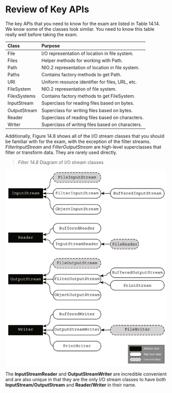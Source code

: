 # Review of Key APIs
The key APIs that you need to know for the exam are listed in Table 14.14. We know some of the classes look similar. You need to know
this table really well before taking the exam.

| Class        | Purpose                                          | 
|:-------------|:-------------------------------------------------|
| File         | I/O representation of location in file system.   |
| Files        | Helper methods for working with Path.            |
| Path         | NIO.2 representation of location in file system. |
| Paths        | Contains factory methods to get Path.            |
| URI          | Uniform resource identifier for files, URL, etc. |
| FileSystem   | NIO.2 representation of file system.             |
| FilesSystems | Contains factory methods to get FileSystem.      |
| InputStream  | Superclass for reading files based on bytes.     |
| OutputStream | Superclass for writing files based on bytes.     |
| Reader       | Superclass of reading files based on characters. | 
| Writer       | Superclass of writing files based on characters. |

Additionally, Figure 14.8 shows all of the I/O stream classes that you should be familiar with for the exam, with the exception of the 
filter streams. *FilterInputStream* and *FilterOutputStream* are high-level superclasses that filter or transform data. They are rarely 
used directly.

> *Filter 14.8* Diagram of I/O stream classes

![Figure 14.8](../..//Lectures//CH_14_IO/images/figure14.8.png)

The **InputStreamReader** and **OutputStreamWriter** are incredible convenient and are also unique in that they are the only I/O stream 
classes to have both **InputStream/OutputStream** and **Reader/Writer** in their name.